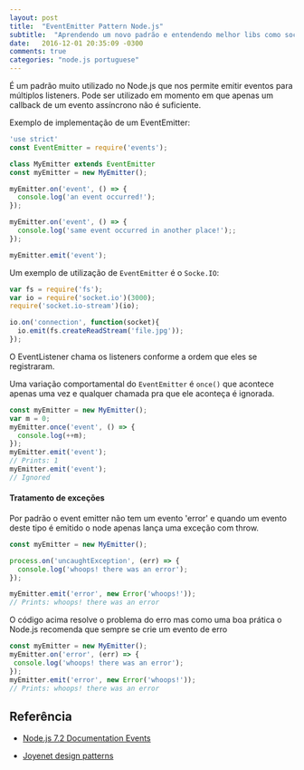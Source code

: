 ```yaml
---
layout: post
title:  "EventEmitter Pattern Node.js"
subtitle:  "Aprendendo um novo padrão e entendendo melhor libs como socket.io"
date:	2016-12-01 20:35:09 -0300
comments: true
categories: "node.js portuguese"
---
```


É um padrão muito utilizado no Node.js que nos permite emitir eventos para múltiplos listeners. Pode ser utilizado em momento em que apenas um callback de um evento assíncrono não é suficiente.


Exemplo de implementação de um EventEmitter:

```javascript
'use strict'
const EventEmitter = require('events');

class MyEmitter extends EventEmitter
const myEmitter = new MyEmitter();

myEmitter.on('event', () => {
  console.log('an event occurred!');
});

myEmitter.on('event', () => {
  console.log('same event occurred in another place!');;
});

myEmitter.emit('event');
```

Um exemplo de utilização de `EventEmitter` é o `Socke.IO`:

    
``` javascript
var fs = require('fs');
var io = require('socket.io')(3000);
require('socket.io-stream')(io);

io.on('connection', function(socket){
  io.emit(fs.createReadStream('file.jpg'));
});

```

O EventListener chama os listeners conforme a ordem que eles se registraram.


Uma variação comportamental do `EventEmitter` é `once()` que acontece apenas uma vez e qualquer chamada pra que ele aconteça é ignorada.

```javascript
const myEmitter = new MyEmitter();
var m = 0;
myEmitter.once('event', () => {
  console.log(++m);
});
myEmitter.emit('event');
// Prints: 1
myEmitter.emit('event');
// Ignored
```

#### Tratamento de exceções

Por padrão o event emitter não tem um evento 'error' e quando um evento deste tipo é emitido o node apenas lança uma exceção com throw.

```javascript
const myEmitter = new MyEmitter();

process.on('uncaughtException', (err) => {
  console.log('whoops! there was an error');
});

myEmitter.emit('error', new Error('whoops!'));
// Prints: whoops! there was an error
```

O código acima resolve o problema do erro mas como uma boa prática o Node.js recomenda que sempre se crie um evento de erro
 
 ```javascript
const myEmitter = new MyEmitter();
myEmitter.on('error', (err) => {
  console.log('whoops! there was an error');
});
myEmitter.emit('error', new Error('whoops!'));
// Prints: whoops! there was an error
```

## Referência

 - [Node.js 7.2 Documentation Events](https://nodejs.org/api/events.html)

 - [Joyenet design patterns](https://www.joyent.com/node-js/production/design)
